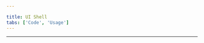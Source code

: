 ```yaml
---

title: UI Shell
tabs: ['Code', 'Usage']
---
```


<hr/>

<component 
    name="UI Shell"
    component="ui-shell"
    variation="ui-shell" 
    experimental="true"
    >
</component>

